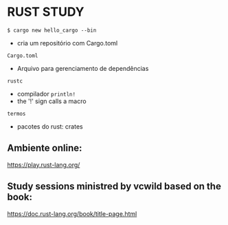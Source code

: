 
# RUST STUDY

`$ cargo new hello_cargo --bin`
* cria um repositório com Cargo.toml

`Cargo.toml`
* Arquivo para gerenciamento de dependências

`rustc` 
* compilador
`println!`
* the '!' sign calls a macro

`termos`
* pacotes do rust: crates

## Ambiente online:
https://play.rust-lang.org/

## Study sessions ministred by vcwild based on the book:
https://doc.rust-lang.org/book/title-page.html